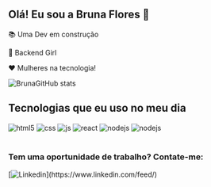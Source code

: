 ## Olá! Eu sou a Bruna Flores 👋


📚 Uma Dev em construção

👩‍ Backend Girl 

❤️ Mulheres na tecnologia!

![BrunaGitHub stats](https://github-readme-stats.vercel.app/api?username=Brunaflores&show_icons=true&theme=radical)

## Tecnologias que eu uso no meu dia

<div style="display: inline_block">
  <img align="center" alt="html5" src="https://img.shields.io/badge/HTML5-E34F26?style=for-the-badge&logo=html5&logoColor=white" />
  <img align="center" alt="css" src="https://img.shields.io/badge/CSS3-1572B6?style=for-the-badge&logo=css3&logoColor=white" />
  <img align="center" alt="js" src="https://img.shields.io/badge/JavaScript-F7DF1E?style=for-the-badge&logo=javascript&logoColor=black" />
  <img align="center" alt="react" src="https://img.shields.io/badge/React-20232A?style=for-the-badge&logo=react&logoColor=61DAFB" />
  <img align="center" alt="nodejs" src="https://img.shields.io/badge/Node.js-43853D?style=for-the-badge&logo=node.js&logoColor=white" />
  <img align="center" alt="nodejs" src="https://img.shields.io/badge/Java-ED8B00?style=for-the-badge&logo=openjdk&logoColor=white" />
</div><br/>



### Tem uma oportunidade de trabalho? Contate-me: 
 
 [![Linkedin](https://img.shields.io/badge/LinkedIn-0077B5?style=for-the-badge&logo=linkedin&logoColor=white")](https://www.linkedin.com/feed/)




